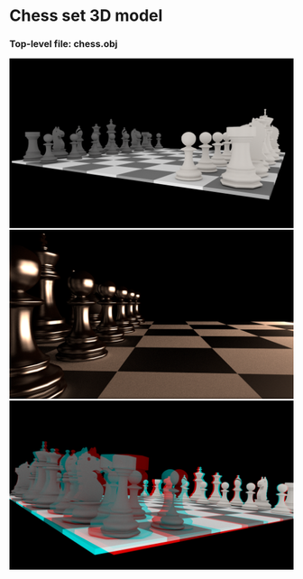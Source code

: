 Chess set 3D model
==================

### Top-level file: chess.obj

<img src="https://github.com/szellmann/models/blob/master/chess/chess.png" alt="chess" />
<img src="https://github.com/szellmann/models/blob/master/chess/chess_mtl_alt.png" alt="chess" />
<img src="https://github.com/szellmann/models/blob/master/chess/chess_anaglyphic.png" alt="chess" />
